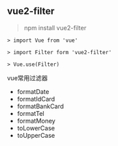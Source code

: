 ## vue2-filter 
> npm install vue2-filter 
```
> import Vue from 'vue'

> import Filter form 'vue2-filter'

> Vue.use(Filter)
```
vue常用过滤器
- formatDate
- formatIdCard
- formatBankCard
- formatTel
- formatMoney
- toLowerCase
- toUpperCase
